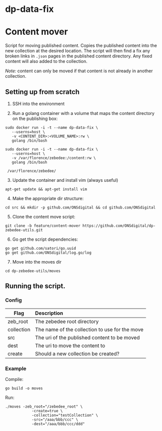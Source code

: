# dp-data-fix


# Content mover

Script for moving published content. Copies the published content into the new collection at the desired location. 
The script will then find a fix any broken links in `.json` pages in the published content directory. Any fixed content
 will also added to the collection.
 
 _Note:_ content can only be moved if that content is not already in another collection. 

## Setting up from scratch

1. SSH into the environment

2. Run a golang container with a volume that maps the content directory on the publishing box:
```
sudo docker run -i -t --name dp-data-fix \
   --userns=host \
   -v <CONTENT_DIR>:<VOLUME_NAME>:rw \
   golang /bin/bash
```
```
sudo docker run -i -t --name dp-data-fix \
   --userns=host \
   -v /var/florence/zebedee:/content:rw \
   golang /bin/bash

 /var/florence/zebedee/
```

3. Update the container and install vim (always useful)
```
apt-get update && apt-get install vim
```

4. Make the appropriate dir structure:
```
cd src && mkdir -p github.com/ONSdigital && cd github.com/ONSdigital
```

5. Clone the content move script:
```
git clone -b feature/content-mover https://github.com/ONSdigital/dp-zebedee-utils.git
```

6. Go get the script dependencies:
```
go get github.com/satori/go.uuid
go get github.com/ONSdigital/log.go/log
```

7. Move into the moves dir
```
cd dp-zebedee-utils/moves
```

## Running the script.

### Config

| Flag       | Description                                    |
|------------|:-----------------------------------------------|
| zeb_root   | The zebedee root directory                     |
| collection | The name of the collection to use for the move |
| src        | The uri of the published content to be moved   |
| dest       | The uri to move the content to                 |
| create     | Should a new collection be created?            |

### Example

Compile:
```
go build -o moves
```
Run:
```
./moves -zeb_root="/zebedee_root" \
            -create=true \
            -collection="testCollection" \
            -src="/aaa/bbb/ccc" \
            -dest="/aaa/bbb/ccc/ddd"
```